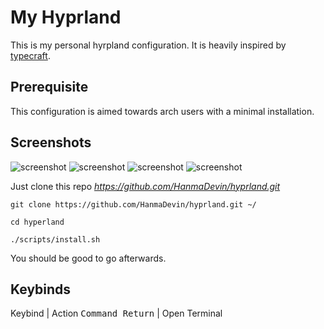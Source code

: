 # My Hyprland

This is my personal hyrpland configuration. It is heavily inspired by [typecraft](https://www.youtube.com/@typecraft_dev). 

## Prerequisite

This configuration is aimed towards arch users with a minimal installation.

## Screenshots

![screenshot](https://github.com/HanmaDevin/hyprland/blob/master/img/2025-02-20-204941_hyprshot.png)
![screenshot](img/2025-02-20-184042_hyprshot.png)
![screenshot](img/2025-02-27-184024_hyprshot.png)
![screenshot](img/2025-02-27-184002_hyprshot.png)

Just clone this repo _https://github.com/HanmaDevin/hyprland.git_


```git clone https://github.com/HanmaDevin/hyprland.git ~/```


```cd hyperland```


```./scripts/install.sh```

You should be good to go afterwards.

## Keybinds

Keybind | Action
<kbd>Command Return</kbd> | Open Terminal
